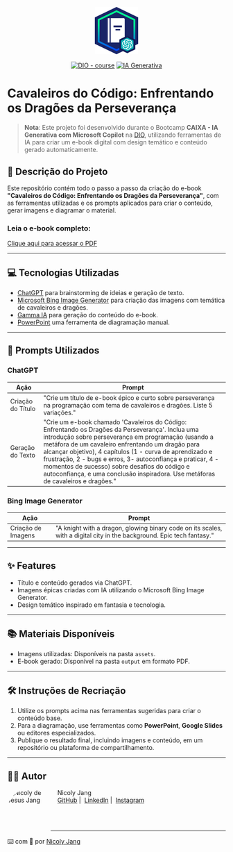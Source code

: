 <p align="center">
    <img width="100" src="./assets/banner.png">
</p>

<p align="center">
<a href="https://dio.me/"><img src="https://img.shields.io/badge/DIO-Course-28DA77?logo=youtube" alt="DIO - course"></a>
<a href="https://www.microsoft.com/en-us/ai/copilot" title="Microsoft Copilot"><img src="https://img.shields.io/badge/IA-Generativa-blue?logo=microsoft" alt="IA Generativa"></a>
</p>

# **Cavaleiros do Código: Enfrentando os Dragões da Perseverança**

> **Nota**: Este projeto foi desenvolvido durante o Bootcamp **CAIXA - IA Generativa com Microsoft Copilot** na [DIO](https://dio.me), utilizando ferramentas de IA para criar um e-book digital com design temático e conteúdo gerado automaticamente.

## 📖 **Descrição do Projeto**

Este repositório contém todo o passo a passo da criação do e-book **"Cavaleiros do Código: Enfrentando os Dragões da Perseverança"**, com as ferramentas utilizadas e os prompts aplicados para criar o conteúdo, gerar imagens e diagramar o material. 

### **Leia o e-book completo**:  
[Clique aqui para acessar o PDF](./output/cavaleiros-do-codigo.pdf)

---

## 💻 **Tecnologias Utilizadas**

- [ChatGPT](https://chat.openai.com/) para brainstorming de ideias e geração de texto.
- [Microsoft Bing Image Generator](https://www.microsoft.com/bing/create) para criação das imagens com temática de cavaleiros e dragões.
- [Gamma IA](https://gamma.app/) para geração do conteúdo do e-book.
- [PowerPoint](https://www.microsoft.com/pt-br/microsoft-365/powerpoint) uma ferramenta de diagramação manual.

---

## 🧠 **Prompts Utilizados**

### **ChatGPT**  
| Ação             | Prompt                                                                                                                                                                                    |
|-------------------|------------------------------------------------------------------------------------------------------------------------------------------------------------------------------------------|
| Criação do Título | "Crie um título de e-book épico e curto sobre perseverança na programação com tema de cavaleiros e dragões. Liste 5 variações."                                                          |
| Geração do Texto  | "Crie um e-book chamado 'Cavaleiros do Código: Enfrentando os Dragões da Perseverança'. Inclua uma introdução sobre perseverança em programação (usando a metáfora de um cavaleiro enfrentando um dragão para alcançar objetivo), 4 capítulos (1 - curva de aprendizado e frustração, 2 - bugs e erros, 3- autoconfiança e praticar, 4 - momentos de sucesso) sobre desafios do código e autoconfiança, e uma conclusão inspiradora. Use metáforas de cavaleiros e dragões." |

### **Bing Image Generator**  
| Ação                   | Prompt                                                                                              |
|------------------------|----------------------------------------------------------------------------------------------------|
| Criação de Imagens     | "A knight with a dragon, glowing binary code on its scales, with a digital city in the background. Epic tech fantasy." |

---

## ✨ **Features**

- Título e conteúdo gerados via ChatGPT.
- Imagens épicas criadas com IA utilizando o Microsoft Bing Image Generator.
- Design temático inspirado em fantasia e tecnologia.

---

## 📚 **Materiais Disponíveis**

- Imagens utilizadas: Disponíveis na pasta `assets`.
- E-book gerado: Disponível na pasta `output` em formato PDF.

---

## 🛠️ **Instruções de Recriação**

1. Utilize os prompts acima nas ferramentas sugeridas para criar o conteúdo base.
2. Para a diagramação, use ferramentas como **PowerPoint**, **Google Slides** ou editores especializados.
3. Publique o resultado final, incluindo imagens e conteúdo, em um repositório ou plataforma de compartilhamento.

---

## 👩‍💻 **Autor**

<p>
    <img 
      align=left 
      margin=10 
      width=80 
      <img src="https://avatars.githubusercontent.com/u/107158277?s=400&u=05ecc01dd6fc7115310d2d5a8d61c79f082f4ab7&v=4" alt="Nicoly de Jesus Jang" style="width: 100px; height: 100px; border-radius: 50%;"
    />
    <p>&nbsp&nbsp&nbsp Nicoly Jang<br>
    &nbsp&nbsp&nbsp
    <a href="https://github.com/nicolyjjang">
    GitHub</a>&nbsp;|&nbsp;
    <a href="www.linkedin.com/nicoly-jang/">
    LinkedIn</a>&nbsp;|&nbsp;
    <a href="https://www.instagram.com/nicoly_jang/">
    Instagram</a>&nbsp;
</p>
<br/><br/>

---

⌨️ com 💜 por [Nicoly Jang](https://github.com/nicolyjjang)